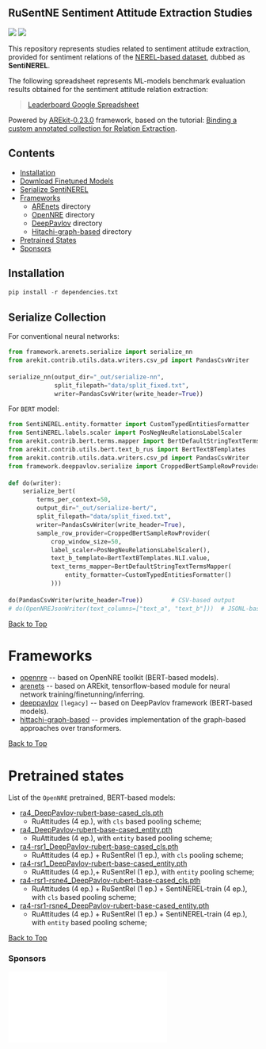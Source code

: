## RuSentNE Sentiment Attitude Extraction Studies

![](https://img.shields.io/badge/Python-3.6-brightgreen.svg)
![](https://img.shields.io/badge/AREkit-0.23.0-orange.svg)

This repository represents studies related to sentiment attitude extraction, provided for 
sentiment relations of the [NEREL-based dataset](https://github.com/nerel-ds/nerel), dubbed as **SentiNEREL**.

The following spreadsheet represents ML-models benchmark evaluation results
obtained for the sentiment attitude relation extraction:

> [Leaderboard Google Spreadsheet](https://docs.google.com/spreadsheets/d/1o4VVZZNraO_-dr-WnGU8LM2aEjTp8KjZhFmTab5e5DM/edit?usp=sharing)

Powered by [AREkit-0.23.0](https://github.com/nicolay-r/AREkit) framework, based on the tutorial:
[Binding a custom annotated collection for Relation Extraction](https://nicolay-r.github.io/blog/articles/2022-08/arekit-collection-bind).

## Contents

* [Installation](#installation)
* [Download Finetuned Models](#download-finetuned-models)
* [Serialize SentiNEREL](#serialize-collection)
* [Frameworks](#frameworks)
    * [AREnets](framework/arenets) directory
    * [OpenNRE](framework/opennre) directory
    * [DeepPavlov](framework/deeppavlov) directory
    * [Hitachi-graph-based](framework/hitachi_graph) directory
* [Pretrained States](#pretrained-states)
* [Sponsors](#sponsors)

## Installation

```python
pip install -r dependencies.txt
```

## Serialize Collection

For conventional neural networks:
```python
from framework.arenets.serialize import serialize_nn
from arekit.contrib.utils.data.writers.csv_pd import PandasCsvWriter

serialize_nn(output_dir="_out/serialize-nn", 
             split_filepath="data/split_fixed.txt", 
             writer=PandasCsvWriter(write_header=True))
```

For `BERT` model:
```python
from SentiNEREL.entity.formatter import CustomTypedEntitiesFormatter
from SentiNEREL.labels.scaler import PosNegNeuRelationsLabelScaler
from arekit.contrib.bert.terms.mapper import BertDefaultStringTextTermsMapper
from arekit.contrib.utils.bert.text_b_rus import BertTextBTemplates
from arekit.contrib.utils.data.writers.csv_pd import PandasCsvWriter
from framework.deeppavlov.serialize import CroppedBertSampleRowProvider, serialize_bert

def do(writer):
    serialize_bert(
        terms_per_context=50,
        output_dir="_out/serialize-bert/",
        split_filepath="data/split_fixed.txt",
        writer=PandasCsvWriter(write_header=True),
        sample_row_provider=CroppedBertSampleRowProvider(
            crop_window_size=50,
            label_scaler=PosNegNeuRelationsLabelScaler(),
            text_b_template=BertTextBTemplates.NLI.value,
            text_terms_mapper=BertDefaultStringTextTermsMapper(
                entity_formatter=CustomTypedEntitiesFormatter()
            )))

do(PandasCsvWriter(write_header=True))        # CSV-based output
# do(OpenNREJsonWriter(text_columns=["text_a", "text_b"]))  # JSONL-based output
```

[Back to Top](#contents)

# Frameworks
   
* [opennre](framework/opennre/readme.md) -- based on OpenNRE toolkit (BERT-based models).
* [arenets](framework/arenets/readme.md) -- based on AREkit, tensorflow-based module 
for neural network training/finetunning/inferring.
* [deeppavlov](framework/deeppavlov/readme.md) `[legacy]` -- based on DeepPavlov framework (BERT-based models).
* [hittachi-graph-based](framework/hitachi_graph/readme.md) -- provides implementation of the graph-based 
approaches over transformers.

[Back to Top](#contents)

# Pretrained states
List of the `OpenNRE` pretrained, BERT-based models:
* [ra4_DeepPavlov-rubert-base-cased_cls.pth](https://disk.yandex.ru/d/fuGqPNBXPigttQ)
   * RuAttitudes (4 ep.), with `cls` based pooling scheme;
* [ra4_DeepPavlov-rubert-base-cased_entity.pth](https://disk.yandex.ru/d/ep_O-c1YVgu3Dw)
   * RuAttitudes (4 ep.), with `entity` based pooling scheme;
* [ra4-rsr1_DeepPavlov-rubert-base-cased_cls.pth](https://disk.yandex.ru/d/OwA6h5BioA9LOw)
   * RuAttitudes (4 ep.) + RuSentRel (1 ep.), with `cls` pooling scheme;
* [ra4-rsr1_DeepPavlov-rubert-base-cased_entity.pth](https://disk.yandex.ru/d/_SoRgM5pLVgVoQ)
   * RuAttitudes (4 ep.),+ RuSentRel (1 ep.), with `entity` pooling scheme;
* [ra4-rsr1-rsne4_DeepPavlov-rubert-base-cased_cls.pth](https://disk.yandex.ru/d/Ae09HxlKoOodHw) 
   * RuAttitudes (4 ep.) + RuSentRel (1 ep.) + SentiNEREL-train (4 ep.), with `cls` based pooling scheme;
* [ra4-rsr1-rsne4_DeepPavlov-rubert-base-cased_entity.pth](https://disk.yandex.ru/d/5YLbxDBR5EsJvg) 
   * RuAttitudes (4 ep.) + RuSentRel (1 ep.) + SentiNEREL-train (4 ep.), with `entity` based pooling scheme;

[Back to Top](#contents)

### Sponsors

<p align="left">
    <img src="data/images/logo_msu.png"/>
</p>
